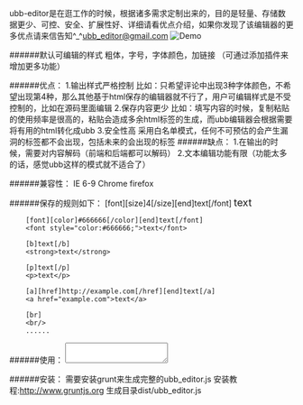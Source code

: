 ubb-editor是在逛工作的时候，根据诸多需求定制出来的，目的是轻量、存储数据更少、可控、安全、扩展性好、详细请看优点介绍，如果你发现了该编辑器的更多优点请来信告知^_^ubb_editor@gmail.com
![Demo](https://github.com/ibone/ubb-editor/blob/master/readme/editor.png?raw=true)

######默认可编辑的样式
    粗体，字号，字体颜色，加链接
    （可通过添加插件来增加更多功能）

######优点：
    1.输出样式严格控制
      比如：只希望评论中出现3种字体颜色，不希望出现第4种，那么其他基于html保存的编辑器就不行了，用户可编辑样式是不受控制的，比如在源码里面编辑
    2.保存内容更少
      比如：填写内容的时候，复制粘贴的使用频率是很高的，粘贴会造成多余html标签的生成，而ubb编辑器会根据需要将有用的html转化成ubb
    3.安全性高
      采用白名单模式，任何不可预估的会产生漏洞的标签都不会出现，包括未来的会出现的标签
######缺点：
    1.在输出的时候，需要对内容解码（前端和后端都可以解码）
    2.文本编辑功能有限（功能太多的话，感觉ubb这样的模式就不适合了）
    
######兼容性： 
    IE 6-9
    Chrome
    firefox

######保存的规则如下：
        [font][size]4[/size][end]text[/font]
        <font style="font-size:18px;">text</font>
        
        [font][color]#666666[/color][end]text[/font]
        <font style="color:#666666;">text</font>
    
        [b]text[/b]
        <strong>text</strong>
    
        [p]text[/p]
        <p>text</p>
    
        [a][href]http://example.com[/href][end]text[/a]
        <a href="example.com">text</a>
    
        [br]
        <br/>
        ......
        
######使用：
    <textarea id="editor"></textarea>
    <script>
        $('#editor').ubb_editor();
    </script>

######安装：
    需要安装grunt来生成完整的ubb_editor.js
    安装教程:http://www.gruntjs.org
    生成目录dist/ubb_editor.js
